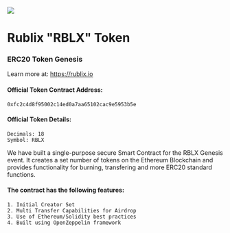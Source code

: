 <p>
<img src="https://rublix.io/images/256x256.png">
</p>

# Rublix "RBLX" Token
### ERC20 Token Genesis
Learn more at: https://rublix.io

#### Official Token Contract Address:
````
0xfc2c4d8f95002c14ed0a7aa65102cac9e5953b5e
````
#### Official Token Details:
````
Decimals: 18
Symbol: RBLX
````

We have built a single-purpose secure Smart Contract for the RBLX Genesis event. It creates a set number of tokens on the Ethereum Blockchain and provides functionality for burning, transfering and more ERC20 standard functions.

#### The contract has the following features:
````
1. Initial Creator Set
2. Multi Transfer Capabilities for Airdrop
3. Use of Ethereum/Solidity best practices
4. Built using OpenZeppelin framework 
````
